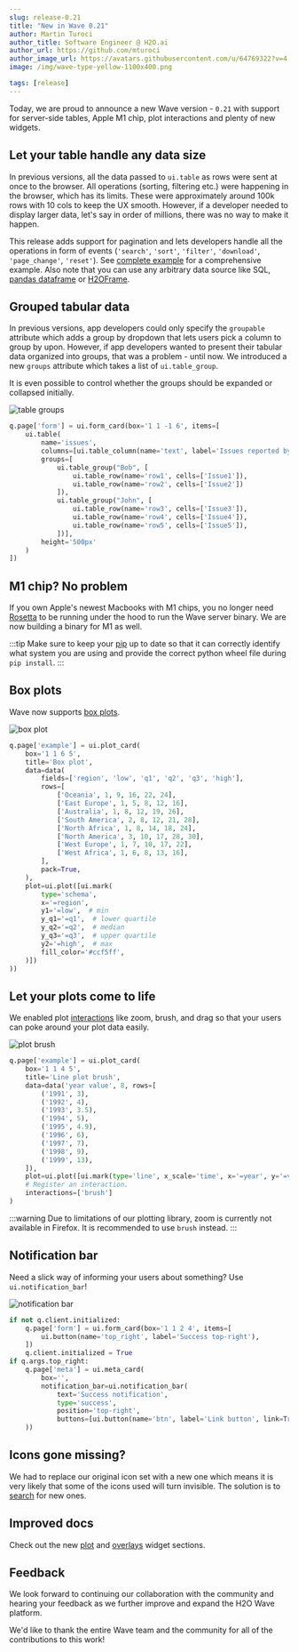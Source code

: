 ```yaml
---
slug: release-0.21
title: "New in Wave 0.21"
author: Martin Turoci
author_title: Software Engineer @ H2O.ai
author_url: https://github.com/mturoci
author_image_url: https://avatars.githubusercontent.com/u/64769322?v=4
image: /img/wave-type-yellow-1100x400.png

tags: [release]
---
```


Today, we are proud to announce a new Wave version - `0.21` with support for server-side tables, Apple M1 chip, plot interactions and plenty of new widgets.

<!--truncate-->

## Let your table handle any data size

In previous versions, all the data passed to `ui.table` as rows were sent at once to the browser. All operations (sorting, filtering etc.) were happening in the browser, which has its limits. These were approximately around 100k rows with 10 cols to keep the UX smooth. However, if a developer needed to display larger data, let's say in order of millions, there was no way to make it happen.

This release adds support for pagination and lets developers handle all the operations in form of events (`'search'`, `'sort'`, `'filter'`, `'download'`, `'page_change'`, `'reset'`). See [complete example](/docs/examples/table-pagination) for a comprehensive example. Also note that you can use any arbitrary data source like SQL, [pandas dataframe](/docs/examples/table-pagination-pandas) or [H2OFrame](/docs/examples/table-pagination-h2o3).

## Grouped tabular data

In previous versions, app developers could only specify the `groupable` attribute which adds a group by dropdown that lets users pick a column to group by upon. However, if app developers wanted to present their tabular data organized into groups, that was a problem - until now. We introduced a new `groups` attribute which takes a list of `ui.table_group`.

It is even possible to control whether the groups should be expanded or collapsed initially.

![table groups](assets/2022-04-11/table-groups.png)

```py
q.page['form'] = ui.form_card(box='1 1 -1 6', items=[
    ui.table(
        name='issues',
        columns=[ui.table_column(name='text', label='Issues reported by')],
        groups=[
            ui.table_group("Bob", [
                ui.table_row(name='row1', cells=['Issue1']),
                ui.table_row(name='row2', cells=['Issue2'])
            ]),
            ui.table_group("John", [
                ui.table_row(name='row3', cells=['Issue3']),
                ui.table_row(name='row4', cells=['Issue4']),
                ui.table_row(name='row5', cells=['Issue5']),
            ])],
        height='500px'
    )
])
```

## M1 chip? No problem

If you own Apple's newest Macbooks with M1 chips, you no longer need [Rosetta](https://en.wikipedia.org/wiki/Rosetta_(software)) to be running under the hood to run the Wave server binary. We are now building a binary for M1 as well.

:::tip
Make sure to keep your [pip](https://pypi.org/project/pip/) up to date so that it can correctly identify what system you are using and provide the correct python wheel file during `pip install`.
:::

## Box plots

Wave now supports [box plots](https://en.wikipedia.org/wiki/Box_plot).

![box plot](assets/2022-04-11/box-plot.png)

```py
q.page['example'] = ui.plot_card(
    box='1 1 6 5',
    title='Box plot',
    data=data(
        fields=['region', 'low', 'q1', 'q2', 'q3', 'high'],
        rows=[
            ['Oceania', 1, 9, 16, 22, 24],
            ['East Europe', 1, 5, 8, 12, 16],
            ['Australia', 1, 8, 12, 19, 26],
            ['South America', 2, 8, 12, 21, 28],
            ['North Africa', 1, 8, 14, 18, 24],
            ['North America', 3, 10, 17, 28, 30],
            ['West Europe', 1, 7, 10, 17, 22],
            ['West Africa', 1, 6, 8, 13, 16],
        ],
        pack=True,
    ),
    plot=ui.plot([ui.mark(
        type='schema',
        x='=region',
        y1='=low',  # min
        y_q1='=q1',  # lower quartile
        y_q2='=q2',  # median
        y_q3='=q3',  # upper quartile
        y2='=high',  # max
        fill_color='#ccf5ff',
    )])
))
```

## Let your plots come to life

We enabled plot [interactions](docs/widgets/plots/interactions) like zoom, brush, and drag so that your users can poke around your plot data easily.

![plot brush](assets/2022-04-11/plot_interaction_brush.gif)

```py
q.page['example'] = ui.plot_card(
    box='1 1 4 5',
    title='Line plot brush',
    data=data('year value', 8, rows=[
        ('1991', 3),
        ('1992', 4),
        ('1993', 3.5),
        ('1994', 5),
        ('1995', 4.9),
        ('1996', 6),
        ('1997', 7),
        ('1998', 9),
        ('1999', 13),
    ]),
    plot=ui.plot([ui.mark(type='line', x_scale='time', x='=year', y='=value', y_min=0)]),
    # Register an interaction.
    interactions=['brush']
)
```

:::warning
Due to limitations of our plotting library, zoom is currently not available in Firefox. It is recommended to use `brush` instead.
:::

## Notification bar

Need a slick way of informing your users about something? Use `ui.notification_bar`!

![notification bar](assets/2022-04-11/notification_bar.gif)

```py
if not q.client.initialized:
    q.page['form'] = ui.form_card(box='1 1 2 4', items=[
        ui.button(name='top_right', label='Success top-right'),
    ])
    q.client.initialized = True
if q.args.top_right:
    q.page['meta'] = ui.meta_card(
        box='',
        notification_bar=ui.notification_bar(
            text='Success notification',
            type='success',
            position='top-right',
            buttons=[ui.button(name='btn', label='Link button', link=True)]
    ))
```

## Icons gone missing?

We had to replace our original icon set with a new one which means it is very likely that some of the icons used will turn invisible. The solution is to [search](/docs/icons) for new ones.

## Improved docs

Check out the new [plot](/docs/widgets/plots/overview) and [overlays](/docs/widgets/overlays/dialog) widget sections.

## Feedback

We look forward to continuing our collaboration with the community and hearing your feedback as we further improve and expand the H2O Wave platform.

We'd like to thank the entire Wave team and the community for all of the contributions to this work!
